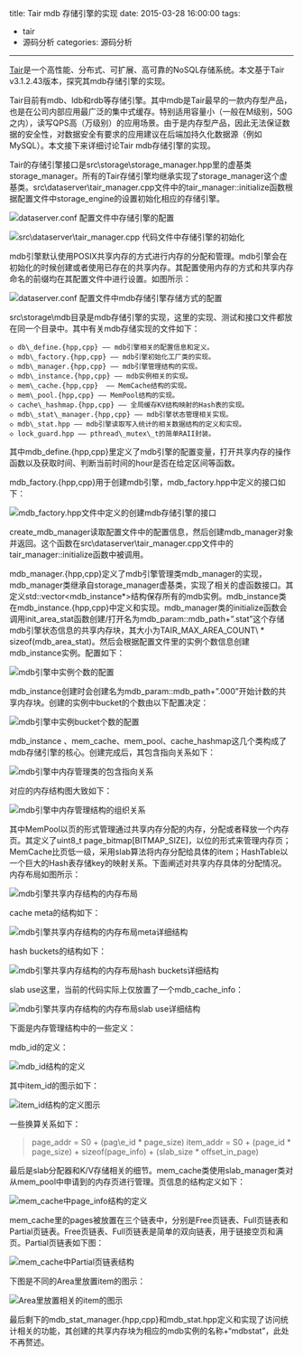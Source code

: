 title: Tair mdb 存储引擎的实现
date: 2015-03-28 16:00:00
tags:
- tair
- 源码分析
categories: 源码分析
---

[Tair](http://tair.taobao.org/)是一个高性能、分布式、可扩展、高可靠的NoSQL存储系统。本文基于Tair v3.1.2.43版本，探究其mdb存储引擎的实现。

Tair目前有mdb、ldb和rdb等存储引擎。其中mdb是Tair最早的一款内存型产品，也是在公司内部应用最广泛的集中式缓存。特别适用容量小（一般在M级别，50G之内），读写QPS高（万级别）的应用场景。由于是内存型产品，因此无法保证数据的安全性，对数据安全有要求的应用建议在后端加持久化数据源（例如MySQL）。本文接下来详细讨论Tair mdb存储引擎的实现。

Tair的存储引擎接口是src\storage\storage_manager.hpp里的虚基类storage\_manager。所有的Tair存储引擎均继承实现了storage\_manager这个虚基类。src\dataserver\tair\_manager.cpp文件中的tair\_manager::initialize函数根据配置文件中storage\_engine的设置初始化相应的存储引擎。

![dataserver.conf 配置文件中存储引擎的配置](/images/35/1.png)

![src\dataserver\tair\_manager.cpp 代码文件中存储引擎的初始化](/images/35/2.png)

<!-- more -->

mdb引擎默认使用POSIX共享内存的方式进行内存的分配和管理。mdb引擎会在初始化的时候创建或者使用已存在的共享内存。其配置使用内存的方式和共享内存命名的前缀均在其配置文件中进行设置。如图所示：

![dataserver.conf 配置文件中mdb存储引擎存储方式的配置](/images/35/3.png)

src\storage\mdb目录是mdb存储引擎的实现，这里的实现、测试和接口文件都放在同一个目录中。其中有关mdb存储实现的文件如下：

	◇ db\_define.{hpp,cpp} —— mdb引擎相关的配置信息和定义。
	◇ mdb\_factory.{hpp,cpp} —— mdb引擎初始化工厂类的实现。
	◇ mdb\_manager.{hpp,cpp} —— mdb引擎管理结构的实现。
	◇ mdb\_instance.{hpp,cpp} —— mdb实例相关的实现。
	◇ mem\_cache.{hpp,cpp}  —— MemCache结构的实现。
	◇ mem\_pool.{hpp,cpp} —— MemPool结构的实现。
	◇ cache\_hashmap.{hpp,cpp} —— 全局缓存KV结构映射的Hash表的实现。
	◇ mdb\_stat\_manager.{hpp,cpp} —— mdb引擎状态管理相关实现。
	◇ mdb\_stat.hpp —— mdb引擎读取写入统计的相关数据结构的定义和实现。
	◇ lock_guard.hpp —— pthread\_mutex\_t的简单RAII封装。

其中mdb\_define.{hpp,cpp}里定义了mdb引擎的配置变量，打开共享内存的操作函数以及获取时间、判断当前时间的hour是否在给定区间等函数。

mdb\_factory.{hpp,cpp}用于创建mdb引擎，mdb\_factory.hpp中定义的接口如下：

![mdb\_factory.hpp文件中定义的创建mdb存储引擎的接口](/images/35/4.png)

create_mdb_manager读取配置文件中的配置信息，然后创建mdb\_manager对象并返回。这个函数在src\dataserver\tair\_manager.cpp文件中的tair\_manager::initialize函数中被调用。

mdb\_manager.{hpp,cpp}定义了mdb引擎管理类mdb\_manager的实现，mdb\_manager类继承自storage\_manager虚基类，实现了相关的虚函数接口。其定义std::vector<mdb\_instance*>结构保存所有的mdb实例。mdb\_instance类在mdb\_instance.{hpp,cpp}中定义和实现。mdb\_manager类的initialize函数会调用init\_area\_stat函数创建/打开名为mdb\_param::mdb\_path+”.stat”这个存储mdb引擎状态信息的共享内存块，其大小为TAIR\_MAX\_AREA\_COUNT\ * sizeof(mdb\_area\_stat)。然后会根据配置文件里的实例个数信息创建mdb_instance实例。配置如下：

![mdb引擎中实例个数的配置](/images/35/5.png)

mdb\_instance创建时会创建名为mdb\_param::mdb\_path+”.000”开始计数的共享内存块。创建的实例中bucket的个数由以下配置决定：

![mdb引擎中实例bucket个数的配置](/images/35/6.png)

mdb\_instance 、mem\_cache、mem\_pool、cache\_hashmap这几个类构成了mdb存储引擎的核心。创建完成后，其包含指向关系如下：

![mdb引擎中内存管理类的包含指向关系](/images/35/7.png)

对应的内存结构图大致如下：

![mdb引擎中内存管理结构的组织关系](/images/35/8.png)

其中MemPool以页的形式管理通过共享内存分配的内存，分配或者释放一个内存页。其定义了uint8\_t page\_bitmap[BITMAP\_SIZE]，以位的形式来管理内存页；MemCache比页低一级，采用slab算法将内存分配给具体的item；HashTable以一个巨大的Hash表存储key的映射关系。下面阐述对共享内存具体的分配情况。内存布局如图所示：

![mdb引擎共享内存结构的内存布局](/images/35/9.png)

cache meta的结构如下：

![mdb引擎共享内存结构的内存布局meta详细结构](/images/35/10.png)

hash buckets的结构如下：

![mdb引擎共享内存结构的内存布局hash buckets详细结构](/images/35/11.png)

slab use这里，当前的代码实际上仅放置了一个mdb\_cache\_info：

![mdb引擎共享内存结构的内存布局slab use详细结构](/images/35/12.png)

下面是内存管理结构中的一些定义：

mdb\_id的定义：

![mdb\_id结构的定义](/images/35/13.png)

其中item\_id的图示如下：

![item_id结构的定义图示](/images/35/14.png)

一些换算关系如下：
> page\_addr = S0 + (pag\e_id \* page\_size)
> item\_addr = S0 + (page\_id \* page\_size) + sizeof(page\_info) + (slab\_size \* offset\_in\_page)

最后是slab分配器和K/V存储相关的细节。mem\_cache类使用slab\_manager类对从mem\_pool中申请到的内存页进行管理。页信息的结构定义如下：

![mem\_cache中page\_info结构的定义](/images/35/15.png)

mem\_cache里的pages被放置在三个链表中，分别是Free页链表、Full页链表和Partial页链表。Free页链表、Full页链表是简单的双向链表，用于链接空页和满页。Partial页链表如下图：

![mem\_cache中Partial页链表结构](/images/35/16.png)

下图是不同的Area里放置item的图示：

![Area里放置相关的item的图示](/images/35/17.png)

最后剩下的mdb\_stat\_manager.{hpp,cpp}和mdb\_stat.hpp定义和实现了访问统计相关的功能，其创建的共享内存块为相应的mdb实例的名称+“mdbstat”，此处不再赘述。
